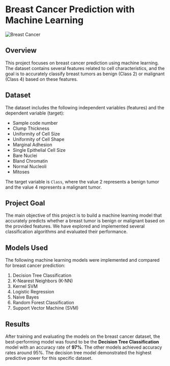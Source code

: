 # Breast Cancer Prediction with Machine Learning

![Breast Cancer](https://github.com/nih4t/Breast-Cancer-Prediction/assets/82613166/3d8a3787-33b6-43f7-9f0b-598ce09a4828)

## Overview

This project focuses on breast cancer prediction using machine learning. The dataset contains several features related to cell characteristics, and the goal is to accurately classify breast tumors as benign (Class 2) or malignant (Class 4) based on these features.

## Dataset

The dataset includes the following independent variables (features) and the dependent variable (target):

- Sample code number
- Clump Thickness
- Uniformity of Cell Size
- Uniformity of Cell Shape
- Marginal Adhesion
- Single Epithelial Cell Size
- Bare Nuclei
- Bland Chromatin
- Normal Nucleoli
- Mitoses

The target variable is `Class`, where the value 2 represents a benign tumor and the value 4 represents a malignant tumor.

## Project Goal

The main objective of this project is to build a machine learning model that accurately predicts whether a breast tumor is benign or malignant based on the provided features. We have explored and implemented several classification algorithms and evaluated their performance.

## Models Used

The following machine learning models were implemented and compared for breast cancer prediction:

1. Decision Tree Classification
2. K-Nearest Neighbors (K-NN)
3. Kernel SVM
4. Logistic Regression
5. Naive Bayes
6. Random Forest Classification
7. Support Vector Machine (SVM)

## Results

After training and evaluating the models on the breast cancer dataset, the best-performing model was found to be the **Decision Tree Classification** model with an accuracy rate of **97%**. The other models achieved accuracy rates around 95%. The decision tree model demonstrated the highest predictive power for this specific dataset.

